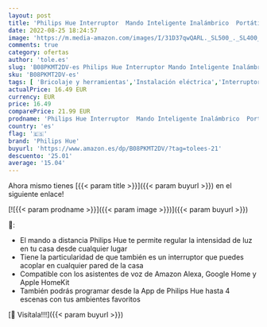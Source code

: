 ```yaml
---
layout: post
title: 'Philips Hue Interruptor  Mando Inteligente Inalámbrico  Portátil  Posibilidad de Montaje en Pared  Compatible con Control por Voz  Color Blanco'
date: 2022-08-25 18:24:57
image: 'https://m.media-amazon.com/images/I/31D37qwQARL._SL500_._SL400_.jpg'
comments: true
category: ofertas
author: 'tole.es'
slug: 'B08PKMT2DV-es Philips Hue Interruptor Mando Inteligente Inalámbrico...'
sku: 'B08PKMT2DV-es'
tags: [ 'Bricolaje y herramientas','Instalación eléctrica','Interruptores y reguladores de luz','Reguladores de intensidad','hue','philips','philips hue','🇪🇸', ]
actualPrice: 16.49 EUR
currency: EUR
price: 16.49
comparePrice: 21.99 EUR
prodname: 'Philips Hue Interruptor  Mando Inteligente Inalámbrico  Portátil  Posibilidad de Montaje en Pared  Compatible con Control por Voz  Color Blanco'
country: 'es'
flag: '🇪🇸'
brand: 'Philips Hue'
buyurl: 'https://www.amazon.es/dp/B08PKMT2DV/?tag=tolees-21'
descuento: '25.01'
average: '15.04'
---
```


Ahora mismo tienes [{{< param title >}}]({{< param buyurl >}}) en el siguiente enlace!

[![{{< param prodname >}}]({{< param image >}})]({{< param buyurl >}})

🔎:

- El mando a distancia Philips Hue te permite regular la intensidad de luz en tu casa desde cualquier lugar
- Tiene la particularidad de que también es un interruptor que puedes acoplar en cualquier pared de la casa
- Compatible con los asistentes de voz de Amazon Alexa, Google Home y Apple HomeKit
- También podrás programar desde la App de Philips Hue hasta 4 escenas con tus ambientes favoritos

[🛒 Visítala!!!]({{< param buyurl >}})
